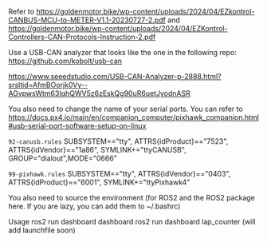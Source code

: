 Refer to https://goldenmotor.bike/wp-content/uploads/2024/04/EZkontrol-CANBUS-MCU-to-METER-V1.1-20230727-2.pdf and https://goldenmotor.bike/wp-content/uploads/2024/04/EZKontrol-Controllers-CAN-Protocols-Instruction-2.pdf

Use a USB-CAN analyzer that looks like the one in the following repo: https://github.com/kobolt/usb-can

https://www.seeedstudio.com/USB-CAN-Analyzer-p-2888.html?srsltid=AfmBOorjk0Vy--AGvpwsWtm63IqhQWV5z6zEskQg90uR6uetJyodnASR

You also need to change the name of your serial ports. You can refer to https://docs.px4.io/main/en/companion_computer/pixhawk_companion.html#usb-serial-port-software-setup-on-linux

`92-canusb.rules`
SUBSYSTEM=="tty", ATTRS{idProduct}=="7523", ATTRS{idVendor}=="1a86", SYMLINK+="ttyCANUSB", GROUP="dialout",MODE="0666"

`99-pixhawk.rules`
SUBSYSTEM=="tty", ATTRS{idVendor}=="0403", ATTRS{idProduct}=="6001", SYMLINK+="ttyPixhawk4"



You also need to source the environment (for ROS2 and the ROS2 package here. If you are lazy, you can add them to ~/.bashrc)

Usage
ros2 run dashboard dashboard
ros2 run dashboard lap_counter
(will add launchfile soon)